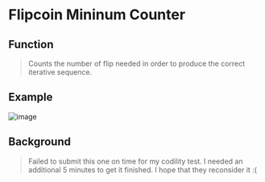 # Flipcoin Mininum Counter

## Function
> Counts the number of flip needed in order to produce the correct iterative sequence.

## Example
![image](https://user-images.githubusercontent.com/52370507/113868567-65210d00-97e2-11eb-971d-e6a090d2bff4.png)

## Background
> Failed to submit this one on time for my codility test. I needed an additional 5 minutes to get it finished. I hope that they reconsider it :(
